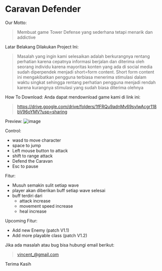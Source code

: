 # Caravan Defender
Our Motto:
>Membuat game Tower Defense yang sederhana tetapi menarik dan addictive

Latar Belakang Dilakukan Project Ini:
>Masalah yang ingin kami selesaikan adalah berkurangnya rentang perhatian karena cepatnya informasi berjalan dan diterima oleh seorang individu karena mayoritas konten yang ada di social media sudah diperpendek menjadi short=form content. Short form content ini mengakibatkan pengguna terbiasa menerima stimulasi dalam waktu singkat sehingga rentang perhatian pengguna menjadi rendah karena kurangnya stimulasi yang sudah biasa diterima olehnya

How To Download:
Anda dapat mendownload game kami di link ini:
>https://drive.google.com/drive/folders/1fFRQu9adnMv69syIwAcgr118bV96oYMV?usp=sharing 

Preview:
![image](https://github.com/VincentL12/Software-Engineer/assets/165641063/731bb07c-ebab-4a92-8b46-539498cbbe4b)

Control:
- wasd to move character
- space to jump
- Left mouse button to attack
- shift to range attack
- Defend the Caravan
- Esc to pause

Fitur:
- Musuh semakin sulit setiap wave
- player akan diberikan buff setiap wave selesai
- buff terdiri dari
  - attack increase
  - movement speed increase
  - heal increase

Upcoming Fitur:
- Add new Enemy (patch V1.1)
- Add more playable class (patch V1.2)

Jika ada masalah atau bug bisa hubungi email berikut:
>vincent_@gmail.com

Terima Kasih


